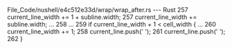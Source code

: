 File_Code/nushell/e4c512e33d/wrap/wrap_after.rs --- Rust
257                 current_line_width += 1 + subline.width;                                                                                                 257                 current_line_width += subline.width;
...                                                                                                                                                          258 
...                                                                                                                                                          259                 if current_line_width + 1 < cell_width {
...                                                                                                                                                          260                     current_line_width += 1;
258                 current_line.push(' ');                                                                                                                  261                     current_line.push(' ');
                                                                                                                                                             262                 }

